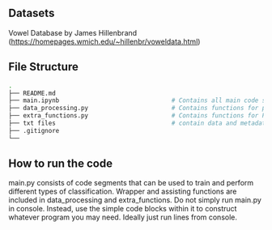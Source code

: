 
## Datasets
Vowel Database by James Hillenbrand (https://homepages.wmich.edu/~hillenbr/voweldata.html)
## File Structure
```bash
.
├── README.md 
├── main.ipynb                               # Contains all main code segments for loading, pre-processing, and using data for training classifiers
├── data_processing.py                       # Contains functions for pre-processing data and getting WPD coefficients
├── extra_functions.py                       # Contains functions for PCA and for simplifying k-fold cross validation
├── txt files                                # contain data and metadata for dataset. processed with functions from data_processing.py
├── .gitignore
└── 
```
## How to run the code
main.py consists of code segments that can be used to train and perform different types of classification. Wrapper and assisting functions are included in data_processing and extra_functions. Do not simply run main.py in console. Instead, use the simple code blocks within it to construct whatever program you may need. Ideally just run lines from console.
